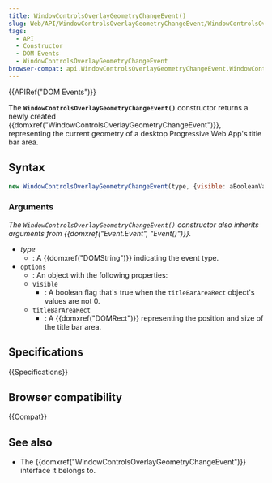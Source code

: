 ```yaml
---
title: WindowControlsOverlayGeometryChangeEvent()
slug: Web/API/WindowControlsOverlayGeometryChangeEvent/WindowControlsOverlayGeometryChangeEvent
tags:
  - API
  - Constructor
  - DOM Events
  - WindowControlsOverlayGeometryChangeEvent
browser-compat: api.WindowControlsOverlayGeometryChangeEvent.WindowControlsOverlayGeometryChangeEvent
---
```

{{APIRef("DOM Events")}}

The **`WindowControlsOverlayGeometryChangeEvent()`** constructor returns a newly created
{{domxref("WindowControlsOverlayGeometryChangeEvent")}}, representing the current geometry of a desktop Progressive Web App's title bar area.

## Syntax

```js
new WindowControlsOverlayGeometryChangeEvent(type, {visible: aBooleanValue, titlebarAreaRect: aDOMRectValue});
```

### Arguments

_The `WindowControlsOverlayGeometryChangeEvent()` constructor also inherits arguments from
{{domxref("Event.Event", "Event()")}}._

- _type_
  - : A {{domxref("DOMString")}} indicating the event type.
- `options`
  - : An object with the following properties:
  - `visible`
    - : A boolean flag that's true when the `titleBarAreaRect` object's values are not 0.
  - `titleBarAreaRect`
    - : A {{domxref("DOMRect")}} representing the position and size of the title bar area.

## Specifications

{{Specifications}}

## Browser compatibility

{{Compat}}

## See also

- The {{domxref("WindowControlsOverlayGeometryChangeEvent")}} interface it belongs to.
